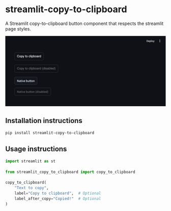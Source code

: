 # streamlit-copy-to-clipboard

A Streamlit copy-to-clipboard button component that respects the streamlit page styles.

![](assets/demo-1.png)

## Installation instructions

```sh
pip install streamlit-copy-to-clipboard
```

## Usage instructions

```python
import streamlit as st

from streamlit_copy_to_clipboard import copy_to_clipboard

copy_to_clipboard(
    "Text to copy",
    label="Copy to clipboard",  # Optional
    label_after_copy="Copied!"  # Optional
)
```
